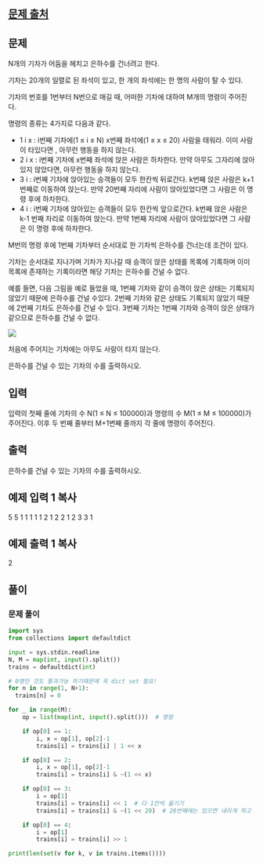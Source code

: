 ## [문제 출처](https://www.acmicpc.net/problem/15787)

## 문제

N개의 기차가 어둠을 헤치고 은하수를 건너려고 한다.

기차는 20개의 일렬로 된 좌석이 있고, 한 개의 좌석에는 한 명의 사람이 탈 수 있다.

기차의 번호를 1번부터 N번으로 매길 때, 어떠한 기차에 대하여 M개의 명령이 주어진다.

명령의 종류는 4가지로 다음과 같다.

-   1 i x : i번째 기차에(1 ≤ i ≤ N) x번째 좌석에(1 ≤ x ≤ 20) 사람을 태워라. 이미 사람이 타있다면 , 아무런 행동을 하지 않는다.
-   2 i x : i번째 기차에 x번째 좌석에 앉은 사람은 하차한다. 만약 아무도 그자리에 앉아있지 않았다면, 아무런 행동을 하지 않는다.
-   3 i : i번째 기차에 앉아있는 승객들이 모두 한칸씩 뒤로간다. k번째 앉은 사람은 k+1번째로 이동하여 앉는다. 만약 20번째 자리에 사람이 앉아있었다면 그 사람은 이 명령 후에 하차한다.
-   4 i : i번째 기차에 앉아있는 승객들이 모두 한칸씩 앞으로간다. k번째 앉은 사람은 k-1 번째 자리로 이동하여 앉는다. 만약 1번째 자리에 사람이 앉아있었다면 그 사람은 이 명령 후에 하차한다.

M번의 명령 후에 1번째 기차부터 순서대로 한 기차씩 은하수를 건너는데 조건이 있다.

기차는 순서대로 지나가며 기차가 지나갈 때 승객이 앉은 상태를 목록에 기록하며 이미 목록에 존재하는 기록이라면 해당 기차는 은하수를 건널 수 없다.

예를 들면, 다음 그림을 예로 들었을 때, 1번째 기차와 같이 승객이 앉은 상태는 기록되지 않았기 때문에 은하수를 건널 수있다. 2번째 기차와 같은 상태도 기록되지 않았기 때문에 2번째 기차도 은하수를 건널 수 있다. 3번째 기차는 1번째 기차와 승객이 앉은 상태가 같으므로 은하수를 건널 수 없다.

![](https://onlinejudgeimages.s3-ap-northeast-1.amazonaws.com/problem/15787/1.png)

처음에 주어지는 기차에는 아무도 사람이 타지 않는다.

은하수를 건널 수 있는 기차의 수를 출력하시오.

## 입력

입력의 첫째 줄에 기차의 수 N(1 ≤ N ≤ 100000)과 명령의 수 M(1 ≤ M ≤ 100000)가 주어진다. 이후 두 번째 줄부터 M+1번째 줄까지 각 줄에 명령이 주어진다.

## 출력

은하수를 건널 수 있는 기차의 수를 출력하시오.

## 예제 입력 1  복사

5 5
1 1 1
1 1 2
1 2 2
1 2 3
3 1

## 예제 출력 1  복사

2

## 풀이
### 문제 풀이
```python
import sys
from collections import defaultdict

input = sys.stdin.readline
N, M = map(int, input().split())
trains = defaultdict(int)

# 0명인 것도 통과가능 하기때문에 꼭 dict set 필요!
for n in range(1, N+1):
  trains[n] = 0

for _ in range(M):
    op = list(map(int, input().split()))  # 명령

    if op[0] == 1:
        i, x = op[1], op[2]-1
        trains[i] = trains[i] | 1 << x

    if op[0] == 2:
        i, x = op[1], op[2]-1
        trains[i] = trains[i] & ~(1 << x)

    if op[0] == 3:
        i = op[1]
        trains[i] = trains[i] << 1  # 다 1칸씩 옮기기
        trains[i] = trains[i] & ~(1 << 20)  # 20번째애는 있으면 내리게 하고

    if op[0] == 4:
        i = op[1]
        trains[i] = trains[i] >> 1

print(len(set(v for k, v in trains.items())))
```
<!--stackedit_data:
eyJoaXN0b3J5IjpbMTY3NTkwNDY5OCwtOTc4MTM4NTAzLDExMz
E4NDY0NDRdfQ==
-->